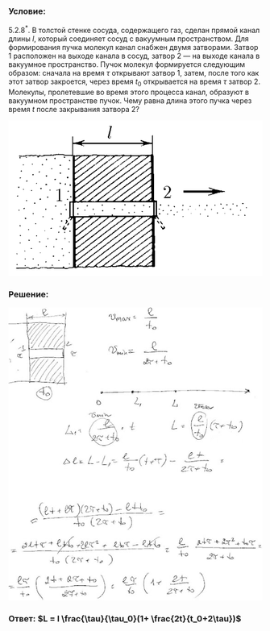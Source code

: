 ###  Условие:

$5.2.8^*.$ В толстой стенке сосуда, содержащего газ, сделан прямой канал длины $l$, который соединяет сосуд с вакуумным пространством. Для формирования пучка молекул канал снабжен двумя затворами. Затвор $1$ расположен на выходе канала в сосуд, затвор $2$ — на выходе канала в вакуумное пространство. Пучок молекул формируется следующим образом: сначала на время $\tau$ открывают затвор $1$, затем, после того как этот затвор закроется, через время $t_0$ открывается на время $\tau$ затвор $2$. Молекулы, пролетевшие во время этого процесса канал, образуют в вакуумном пространстве пучок. Чему равна длина этого пучка через время $t$ после закрывания затвора $2$?

![К задаче $5.2.8$|605x371, 45%](../../img/5.2.8/5.2.8.png)

###  Решение:

![|554x640, 67%](../../img/5.2.8/sol.jpg)

###  Ответ: $L = l \frac{\tau}{\tau_0}(1+ \frac{2t}{t_0+2\tau})$